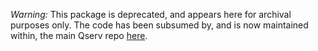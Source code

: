 *Warning:* This package is deprecated, and appears here for archival purposes only.  The code has been subsumed by, and is now maintained within, the main Qserv repo [here](https://github.com/lsst/qserv/tree/main/src/partition).
